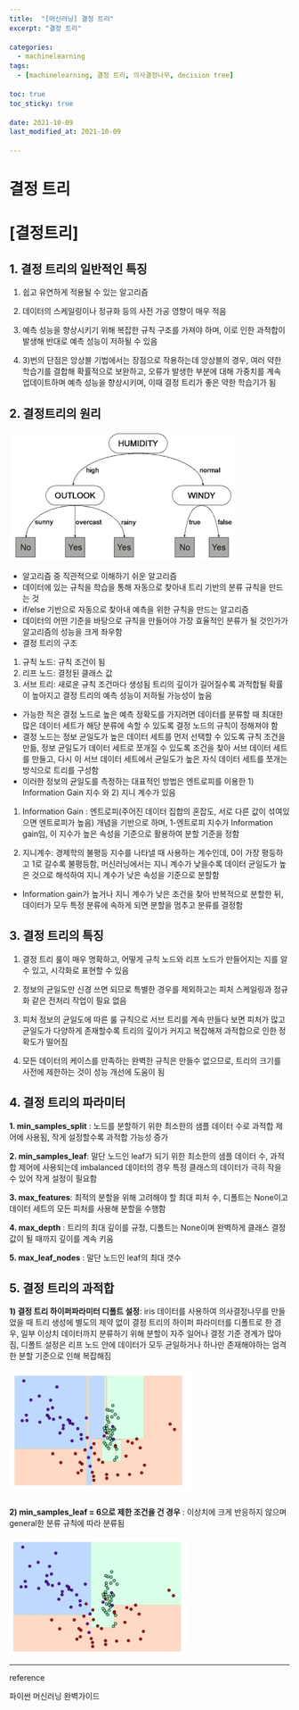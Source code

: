 ```yaml
---
title:  "[머신러닝] 결정 트리"
excerpt: "결정 트리"

categories:
  - machinelearning
tags:
  - [machinelearning, 결정 트리, 의사결정나무, decision tree]

toc: true
toc_sticky: true
 
date: 2021-10-09
last_modified_at: 2021-10-09

---
```

# 결정 트리

# [결정트리]

## 1. 결정 트리의 일반적인 특징

1) 쉽고 유연하게 적용될 수 있는 알고리즘

2) 데이터의 스케일링이나 정규화 등의 사전 가공 영향이 매우 적음

3) 예측 성능을 향상시키기 위해 복잡한 규칙 구조를 가져야 하며, 이로 인한 과적합이 발생해 반대로 예측 성능이 저하될 수 있음

4) 3)번의 단점은 앙상블 기법에서는 장점으로 작용하는데 앙상블의 경우, 여러 약한 학습기를 결합해 확률적으로 보완하고, 오류가 발생한 부분에 대해 가중치를 계속 업데이트하며 예측 성능을 향상시키며, 이때 결정 트리가 좋은 약한 학습기가 됨

## 2. 결정트리의 원리


![이미지 1009008.jpg](/assets/2021-10-09/이미지_1009014.jpg)


- 알고리즘 중 직관적으로 이해하기 쉬운 알고리즘
- 데이터에 있는 규칙을 학습을 통해 자동으로 찾아내 트리 기반의 분류 규칙을 만드는 것
- if/else 기반으로 자동으로 찾아내 예측을 위한 규칙을 만드는 알고리즘
- 데이터의 어떤 기준을 바탕으로 규칙을 만들어야 가장 효율적인 분류가 될 것인가가 알고리즘의 성능을 크게 좌우함
- 결정 트리의 구조
1) 규칙 노드: 규칙 조건이 됨
2) 리프 노드: 결정된 클래스 값
3) 서브 트리: 새로운 규칙 조건마다 생성됨
트리의 깊이가 길어질수록 과적합될 확률이 높아지고 결정 트리의 예측 성능이 저하될 가능성이 높음
- 가능한 적은 결정 노드로 높은 예측 정확도를 가지려면 데이터를 분류할 때 최대한 많은 데이터 세트가 해당 분류에 속할 수 있도록 결정 노드의 규칙이 정해져야 함
- 결정 노드는 정보 균일도가 높은 데이터 세트를 먼저 선택할 수 있도록 규칙 조건을 만듦, 정보 균일도가 데이터 세트로 쪼개질 수 있도록 조건을 찾아 서브 데이터 세트를 만들고, 다시 이 서브 데이터 세트에서 균일도가 높은 자식 데이터 세트를 쪼개는 방식으로 트리를 구성함
- 이러한 정보의 균일도를 측정하는 대표적인 방법은 엔트로피를 이용한 1) Information Gain 지수 와 2) 지니 계수가 있음

1) Information Gain : 엔트로피(주어진 데이터 집합의 혼잡도, 서로 다른 값이 섞여있으면 엔트로피가 높음) 개념을 기반으로 하며, 1-엔트로피 지수가 Information gain임, 이 지수가 높은 속성을 기준으로 활용하여 분할 기준을 정함

2) 지니계수: 경제학의 불평등 지수를 나타낼 때 사용하는 계수인데, 0이 가장 평등하고 1로 갈수록 불평등함, 머신러닝에서는 지니 계수가 낮을수록 데이터 균일도가 높은 것으로 해석하여 지니 계수가 낮은 속성을 기준으로 분할함

- Information gain가 높거나 지니 계수가 낮은 조건을 찾아 반복적으로 분할한 뒤, 데이터가 모두 특정 분류에 속하게 되면 분할을 멈추고 분류를 결정함

## 3. 결정 트리의 특징

1. 결정 트리 룰이 매우 명확하고, 어떻게 규칙 노드와 리프 노드가 만들어지는 지를 알 수 있고, 시각화로 표현할 수 있음

2. 정보의 균일도만 신경 쓰면 되므로 특별한 경우를 제외하고는 피처 스케일링과 정규화 같은 전처리 작업이 필요 없음

3) 피처 정보의 균일도에 따른 룰 규칙으로 서브 트리를 계속 만들다 보면 피처가 많고 균일도가 다양하게 존재할수록 트리의 깊이가 커지고 복잡해져 과적합으로 인한 정확도가 떨어짐 

4) 모든 데이터의 케이스를 만족하는 완벽한 규칙은 만들수 없으므로, 트리의 크기를 사전에 제한하는 것이 성능 개선에 도움이 됨

## 4. 결정 트리의 파라미터

**1. min_samples_split** : 노드를 분할하기 위한 최소한의 샘플 데이터 수로 과적합 제어에 사용됨, 작게 설정할수록 과적합 가능성 증가

**2. min_samples_leaf**: 말단 노드인 leaf가 되기 위한 최소한의 샘플 데이터 수, 과적합 제어에 사용되는데 imbalanced 데이터의 경우 특정 클래스의 데이터가 극히 작을 수 있어 작게 설정이 필요함

**3. max_features**: 최적의 분할을 위해 고려해야 할 최대 피처 수, 디폴트는 None이고 데이터 세트의 모든 피처를 사용해 분할을 수행함

**4. max_depth** : 트리의 최대 깊이를 규정, 디폴트는 None이며 완벽하게 클래스 결정 값이 될 때까지 깊이를 계속 키움

**5. max_leaf_nodes** : 말단 노드인 leaf의 최대 갯수

## 5. 결정 트리의 과적합

**1) 결정 트리 하이퍼파라미터 디폴트 설정**: iris 데이터를 사용하여 의사결정나무를 만들었을 때 트리 생성에 별도의 제약 없이 결정 트리의 하이퍼 파라미터를 디폴트로 한 경우, 일부 이상치 데이터까지 분류하기 위해 분할이 자주 일어나 결정 기준 경계가 많아짐, 디폴트 설정은 리프 노드 안에 데이터가 모두 균일하거나 하나만 존재해야하는 엄격한 분할 기준으로 인해 복잡해짐

![이미지 1009005.jpg](/assets/2021-10-09/이미지_1009005.jpg)

**2) min_samples_leaf = 6으로 제한 조건을 건 경우** : 이상치에 크게 반응하지 않으며 general한 분류 규칙에 따라 분류됨

![이미지 1009005.jpg](/assets/2021-10-09/이미지_1009006.jpg)

---

reference

파이썬 머신러닝 완벽가이드